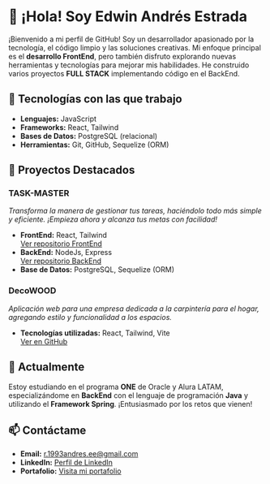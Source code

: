 
# 👋 ¡Hola! Soy **Edwin Andrés Estrada**

¡Bienvenido a mi perfil de GitHub! Soy un desarrollador apasionado por la tecnología, el código limpio y las soluciones creativas. Mi enfoque principal es el **desarrollo FrontEnd**, pero también disfruto explorando nuevas herramientas y tecnologías para mejorar mis habilidades. He construido varios proyectos **FULL STACK** implementando código en el BackEnd.

## 🔧 Tecnologías con las que trabajo

- **Lenguajes:** JavaScript
- **Frameworks:** React, Tailwind
- **Bases de Datos:** PostgreSQL (relacional)
- **Herramientas:** Git, GitHub, Sequelize (ORM)

## 🚀 Proyectos Destacados

### **TASK-MASTER**
_Transforma la manera de gestionar tus tareas, haciéndolo todo más simple y eficiente. ¡Empieza ahora y alcanza tus metas con facilidad!_
- **FrontEnd:** React, Tailwind  
  [Ver repositorio FrontEnd](https://github.com/Edwinestrada07/taskmaster-front.git)
- **BackEnd:** NodeJs, Express  
  [Ver repositorio BackEnd](https://github.com/Edwinestrada07/taskmaster-back.git)
- **Base de Datos:** PostgreSQL, Sequelize (ORM)

### **DecoWOOD**
_Aplicación web para una empresa dedicada a la carpintería para el hogar, agregando estilo y funcionalidad a los espacios._
- **Tecnologías utilizadas:** React, Tailwind, Vite  
  [Ver en GitHub](https://github.com/Edwinestrada07/DecoWOOD.git)

## 🌱 Actualmente

Estoy estudiando en el programa **ONE** de Oracle y Alura LATAM, especializándome en **BackEnd** con el lenguaje de programación **Java** y utilizando el **Framework Spring**. ¡Entusiasmado por los retos que vienen!

## 📫 Contáctame

- **Email:** r.1993andres.ee@gmail.com
- **LinkedIn:** [Perfil de LinkedIn](https://www.linkedin.com/in/edwinestradam/)
- **Portafolio:** [Visita mi portafolio](https://portfolioedwinestrada.netlify.app)

